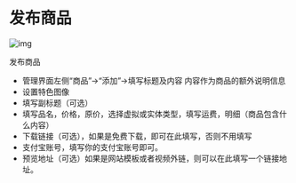 # 发布商品



![img](\assets\products.png)

发布商品



- 管理界面左侧“商品”->“添加”->填写标题及内容 内容作为商品的额外说明信息
- 设置特色图像
- 填写副标题（可选）
- 填写品名，价格，原价，选择虚拟或实体类型，填写运费，明细（商品包含什么内容）
- 下载链接（可选），如果是免费下载，即可在此填写，否则不用填写
- 支付宝账号，填写你的支付宝账号即可。
- 预览地址（可选）如果是网站模板或者视频外链，则可以在此填写一个链接地址。